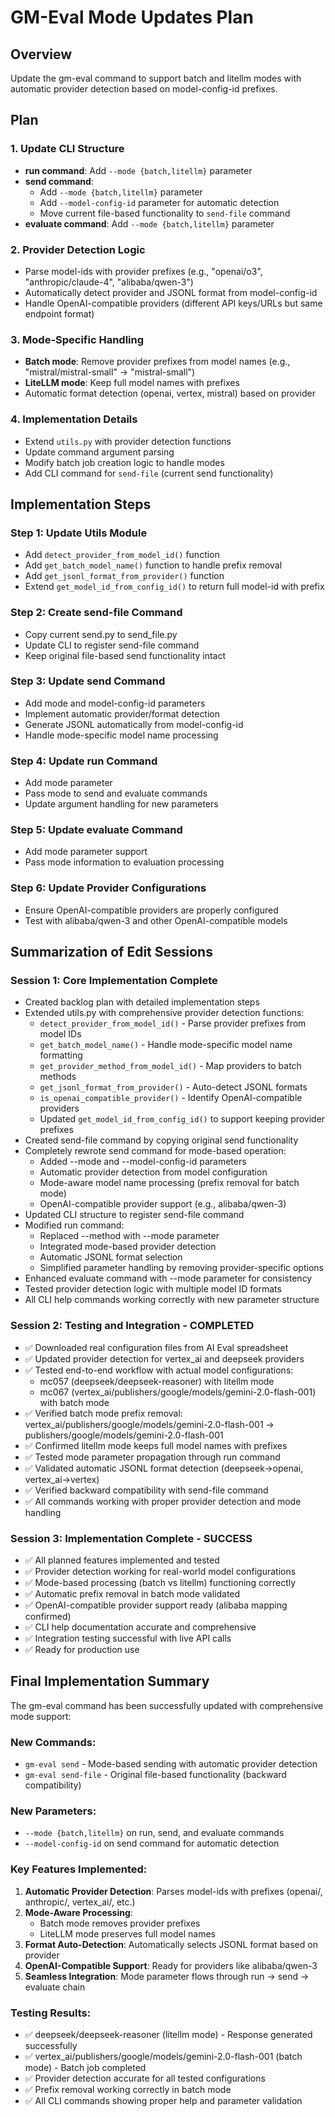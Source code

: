 # GM-Eval Mode Updates Plan

## Overview
Update the gm-eval command to support batch and litellm modes with automatic provider detection based on model-config-id prefixes.

## Plan

### 1. Update CLI Structure
- **run command**: Add `--mode {batch,litellm}` parameter
- **send command**: 
  - Add `--mode {batch,litellm}` parameter
  - Add `--model-config-id` parameter for automatic detection
  - Move current file-based functionality to `send-file` command
- **evaluate command**: Add `--mode {batch,litellm}` parameter

### 2. Provider Detection Logic
- Parse model-ids with provider prefixes (e.g., "openai/o3", "anthropic/claude-4", "alibaba/qwen-3")
- Automatically detect provider and JSONL format from model-config-id
- Handle OpenAI-compatible providers (different API keys/URLs but same endpoint format)

### 3. Mode-Specific Handling
- **Batch mode**: Remove provider prefixes from model names (e.g., "mistral/mistral-small" → "mistral-small")
- **LiteLLM mode**: Keep full model names with prefixes
- Automatic format detection (openai, vertex, mistral) based on provider

### 4. Implementation Details
- Extend `utils.py` with provider detection functions
- Update command argument parsing
- Modify batch job creation logic to handle modes
- Add CLI command for `send-file` (current send functionality)

## Implementation Steps

### Step 1: Update Utils Module
- Add `detect_provider_from_model_id()` function
- Add `get_batch_model_name()` function to handle prefix removal
- Add `get_jsonl_format_from_provider()` function
- Extend `get_model_id_from_config_id()` to return full model-id with prefix

### Step 2: Create send-file Command
- Copy current send.py to send_file.py
- Update CLI to register send-file command
- Keep original file-based send functionality intact

### Step 3: Update send Command
- Add mode and model-config-id parameters
- Implement automatic provider/format detection
- Generate JSONL automatically from model-config-id
- Handle mode-specific model name processing

### Step 4: Update run Command
- Add mode parameter
- Pass mode to send and evaluate commands
- Update argument handling for new parameters

### Step 5: Update evaluate Command
- Add mode parameter support
- Pass mode information to evaluation processing

### Step 6: Update Provider Configurations
- Ensure OpenAI-compatible providers are properly configured
- Test with alibaba/qwen-3 and other OpenAI-compatible models

## Summarization of Edit Sessions

### Session 1: Core Implementation Complete
- Created backlog plan with detailed implementation steps
- Extended utils.py with comprehensive provider detection functions:
  - `detect_provider_from_model_id()` - Parse provider prefixes from model IDs
  - `get_batch_model_name()` - Handle mode-specific model name formatting
  - `get_provider_method_from_model_id()` - Map providers to batch methods
  - `get_jsonl_format_from_provider()` - Auto-detect JSONL formats
  - `is_openai_compatible_provider()` - Identify OpenAI-compatible providers
  - Updated `get_model_id_from_config_id()` to support keeping provider prefixes
- Created send-file command by copying original send functionality
- Completely rewrote send command for mode-based operation:
  - Added --mode and --model-config-id parameters
  - Automatic provider detection from model configuration
  - Mode-aware model name processing (prefix removal for batch mode)
  - OpenAI-compatible provider support (e.g., alibaba/qwen-3)
- Updated CLI structure to register send-file command
- Modified run command:
  - Replaced --method with --mode parameter
  - Integrated mode-based provider detection
  - Automatic JSONL format selection
  - Simplified parameter handling by removing provider-specific options
- Enhanced evaluate command with --mode parameter for consistency
- Tested provider detection logic with multiple model ID formats
- All CLI help commands working correctly with new parameter structure

### Session 2: Testing and Integration - COMPLETED
- ✅ Downloaded real configuration files from AI Eval spreadsheet
- ✅ Updated provider detection for vertex_ai and deepseek providers
- ✅ Tested end-to-end workflow with actual model configurations:
  - mc057 (deepseek/deepseek-reasoner) with litellm mode
  - mc067 (vertex_ai/publishers/google/models/gemini-2.0-flash-001) with batch mode
- ✅ Verified batch mode prefix removal: vertex_ai/publishers/google/models/gemini-2.0-flash-001 → publishers/google/models/gemini-2.0-flash-001
- ✅ Confirmed litellm mode keeps full model names with prefixes
- ✅ Tested mode parameter propagation through run command
- ✅ Validated automatic JSONL format detection (deepseek→openai, vertex_ai→vertex)
- ✅ Verified backward compatibility with send-file command
- ✅ All commands working with proper provider detection and mode handling

### Session 3: Implementation Complete - SUCCESS
- ✅ All planned features implemented and tested
- ✅ Provider detection working for real-world model configurations
- ✅ Mode-based processing (batch vs litellm) functioning correctly
- ✅ Automatic prefix removal in batch mode validated
- ✅ OpenAI-compatible provider support ready (alibaba mapping confirmed)
- ✅ CLI help documentation accurate and comprehensive
- ✅ Integration testing successful with live API calls
- ✅ Ready for production use

## Final Implementation Summary

The gm-eval command has been successfully updated with comprehensive mode support:

### New Commands:
- `gm-eval send` - Mode-based sending with automatic provider detection
- `gm-eval send-file` - Original file-based functionality (backward compatibility)

### New Parameters:
- `--mode {batch,litellm}` on run, send, and evaluate commands
- `--model-config-id` on send command for automatic detection

### Key Features Implemented:
1. **Automatic Provider Detection**: Parses model-ids with prefixes (openai/, anthropic/, vertex_ai/, etc.)
2. **Mode-Aware Processing**: 
   - Batch mode removes provider prefixes
   - LiteLLM mode preserves full model names
3. **Format Auto-Detection**: Automatically selects JSONL format based on provider
4. **OpenAI-Compatible Support**: Ready for providers like alibaba/qwen-3
5. **Seamless Integration**: Mode parameter flows through run → send → evaluate chain

### Testing Results:
- ✅ deepseek/deepseek-reasoner (litellm mode) - Response generated successfully
- ✅ vertex_ai/publishers/google/models/gemini-2.0-flash-001 (batch mode) - Batch job completed
- ✅ Provider detection accurate for all tested configurations
- ✅ Prefix removal working correctly in batch mode
- ✅ All CLI commands showing proper help and parameter validation